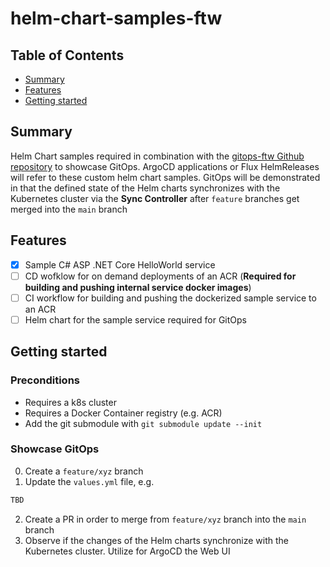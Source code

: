 # helm-chart-samples-ftw

## Table of Contents

+ [Summary](#summary)
+ [Features](#features)
+ [Getting started](#getting-started)

## Summary

Helm Chart samples required in combination with the [gitops-ftw Github repository](https://github.com/MGTheTrain/gitops-ftw) to showcase GitOps. ArgoCD applications or Flux HelmReleases will refer to these custom helm chart samples. GitOps will be demonstrated in that the defined state of the Helm charts synchronizes with the Kubernetes cluster via the **Sync Controller** after `feature` branches get merged into the `main` branch 

## Features

- [x] Sample C# ASP .NET Core HelloWorld service 
- [ ] CD wofklow for on demand deployments of an ACR (**Required for building and pushing internal service docker images**)
- [ ] CI workflow for building and pushing the dockerized sample service to an ACR
- [ ] Helm chart for the sample service required for GitOps

## Getting started

### Preconditions

- Requires a k8s cluster
- Requires a Docker Container registry (e.g. ACR) 
- Add the git submodule with `git submodule update --init`

### Showcase GitOps

0. Create a `feature/xyz` branch
1. Update the `values.yml` file, e.g. 

```sh
TBD
```

2. Create a PR in order to merge from `feature/xyz` branch into the `main` branch
3. Observe if the changes of the Helm charts synchronize with the Kubernetes cluster. Utilize for ArgoCD the Web UI